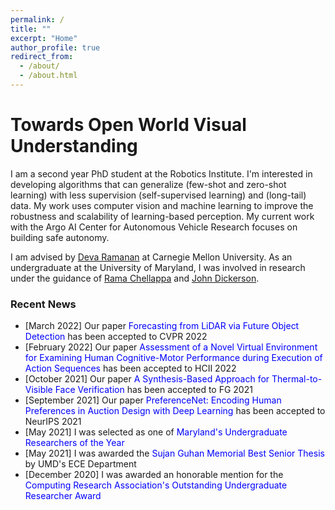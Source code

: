 ```yaml
---
permalink: /
title: ""
excerpt: "Home"
author_profile: true
redirect_from: 
  - /about/
  - /about.html
---
```


Towards Open World Visual Understanding
=====

I am a second year PhD student at the Robotics Institute. I'm interested in developing algorithms that can generalize (few-shot and zero-shot learning) with less supervision (self-supervised learning) and (long-tail) data. My work uses computer vision and machine learning to improve the robustness and scalability of learning-based perception. My current work with the Argo AI Center for Autonomous Vehicle Research focuses on building safe autonomy. 

I am advised by [Deva Ramanan](http://www.cs.cmu.edu/~deva/) at Carnegie Mellon University. As an undergraduate at the University of Maryland, I was involved in research under the guidance of [Rama Chellappa](https://engineering.jhu.edu/ece/faculty/rama-chellappa/) and [John Dickerson](http://jpdickerson.com). 

### Recent News

- [March 2022] Our paper <span style="color:blue">Forecasting from LiDAR via Future Object Detection</span> has been accepted to CVPR 2022
- [February 2022] Our paper <span style="color:blue">Assessment of a Novel Virtual Environment for Examining Human Cognitive-Motor Performance during Execution of Action Sequences</span> has been accepted to HCII 2022
- [October 2021] Our paper <span style="color:blue">A Synthesis-Based Approach for Thermal-to-Visible Face Verification</span> has been accepted to FG 2021
- [September 2021] Our paper <span style="color:blue">PreferenceNet: Encoding Human Preferences in Auction Design with Deep Learning</span> has been accepted to NeurIPS 2021
- [May 2021] I was selected as one of <span style="color:blue">Maryland's Undergraduate Researchers of the Year</span>
- [May 2021] I was awarded the <span style="color:blue">Sujan Guhan Memorial Best Senior Thesis</span> by UMD's ECE Department 
- [December 2020] I was awarded an honorable mention for the <span style="color:blue">Computing Research Association's Outstanding Undergraduate Researcher Award</span>
